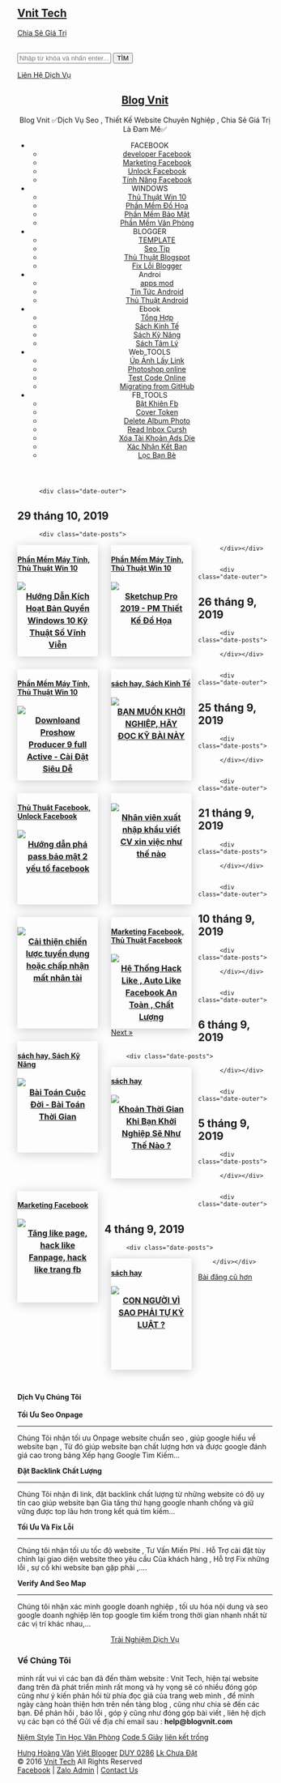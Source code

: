 
<!DOCTYPE html>
<html dir='ltr' lang='vi' xmlns='http://www.w3.org/1999/xhtml' xmlns:b='http://www.google.com/2005/gml/b' xmlns:data='http://www.google.com/2005/gml/data' xmlns:expr='http://www.google.com/2005/gml/expr'>
<head>
<link href='https://cdn.jsdelivr.net/gh/leminhut/blogvnit.com/template.css' rel='stylesheet' type='text/css'/>
<link href='https://i.imgur.com/t0KdDaK.png' rel='apple-touch-icon'/>
<link href='https://i.imgur.com/3NsOezN.png' rel='icon' sizes='32x32' type='image/png'/>
<link href='https://i.imgur.com/PiI2ZU5.png' rel='icon' sizes='16x16' type='image/png'/>
<meta content='width=device-width, initial-scale=1.0' name='viewport'/>
<link href='//cdnjs.cloudflare.com/ajax/libs/font-awesome/4.7.0/css/font-awesome.min.css' rel='stylesheet' type='text/css'/>
<title>
Blog Vnit - Dịch Vụ Seo , Thiết Kế Website Chuyên Nghiệp
</title>
<meta content='Vnit Tech ✅Dịch Vụ Seo , Thiết Kế Website Chuyên Nghiệp , Chia Sẻ Giá Trị Là Đam Mê✅' name='description'/><meta content='Vnit Tech ✅Dịch Vụ Seo , Thiết Kế Website Chuyên Nghiệp , Chia Sẻ Giá Trị Là Đam Mê✅' name='og:description'/>
<meta content='website' property='og:type'/><meta content='vi_VN' property='og:locale'/>
<script type='application/ld+json'>{"@context" : "http://schema.org","@type" : "WebSite","name" : "Vnit Tech","url" : "https://www.blogvnit.com/"}</script><link href='https://www.blogvnit.com/' hreflang='vi-vn' rel='alternate'/><meta content='381153792619656' property='fb:app_id'/><meta content='blogvnit' property='fb:admins'/>
<meta content='data:blog.canonicalHomepageUrl' property='og:url'/>
<meta content='https://1.bp.blogspot.com/-YawVVAoidtY/XXOn_d4-2VI/AAAAAAAAQAs/uawfAjea0eos72aSbjJjaSQSOE14l6FggCLcBGAs/s1600/69910469_745868615842433_4204478914963177472_n.png' property='og:image'/>
<meta content='Vnit Tech' property='og:image:alt'/>
<meta content='dUiTMPM8Sbopb4dl-3MZ-pCX7NTvebNdZnfUaMjNfYA' name='google-site-verification'/>
<title>Blog Vnit - Dịch Vụ Seo , Thiết Kế Website Chuyên Nghiệp
</title>
<meta content='text/html; charset=UTF-8' http-equiv='Content-Type'/><meta content='blogger' name='generator'/>
<meta content='#fac50b' name='theme-color'/><meta content='#fac50b' name='msapplication-navbutton-color'/><!--Can't find substitution for tag [blog.openIdOpTag]-->
<link href='https://www.blogvnit.com/favicon.ico' rel='icon' type='image/x-icon'/><link href='https://www.blogvnit.com/' rel='canonical'/>
<link rel="alternate" type="application/atom+xml" title="Blog Vnit - Dịch Vụ Seo , Thiết Kế Website Chuyên Nghiệp - Atom" href="https://www.blogvnit.com/feeds/posts/default" />
<link rel="alternate" type="application/rss+xml" title="Blog Vnit - Dịch Vụ Seo , Thiết Kế Website Chuyên Nghiệp - RSS" href="https://www.blogvnit.com/feeds/posts/default?alt=rss" />
<link rel="service.post" type="application/atom+xml" title="Blog Vnit - Dịch Vụ Seo , Thiết Kế Website Chuyên Nghiệp - Atom" href="https://draft.blogger.com/feeds/4204156137751445880/posts/default" />
<meta content='width=device-width,initial-scale=1,maximum-scale=1,user-scalable=no' name='viewport'/>
<link href='//www.blogger.com/openid-server.g' rel='openid.server'/>
<link href='https://www.blogvnit.com/' rel='openid.delegate'/>
<link href='https://www.blogvnit.com/' rel='canonical'/>
<link href='https://www.blogvnit.com/feeds/posts/default' rel='alternate' title='Blog Vnit - Dịch Vụ Seo , Thiết Kế Website Chuyên Nghiệp - Atom' type='application/atom+xml'/>
<link href='https://www.blogvnit.com/feeds/posts/default?alt=rss' rel='alternate' title='Blog Vnit - Dịch Vụ Seo , Thiết Kế Website Chuyên Nghiệp - RSS' type='application/rss+xml'/>
<link href='https://www.blogvnit.com/feeds/4204156137751445880/posts/default' rel='alternate' title='Blog Vnit - Dịch Vụ Seo , Thiết Kế Website Chuyên Nghiệp - Atom' type='application/atom+xml'/>
<meta content='https://1.bp.blogspot.com/-YawVVAoidtY/XXOn_d4-2VI/AAAAAAAAQAs/uawfAjea0eos72aSbjJjaSQSOE14l6FggCLcBGAs/s1600/69910469_745868615842433_4204478914963177472_n.png' property='og:image:secure_url'/>
<meta content='1280' property='og:image:width'/>
<meta content='720' property='og:image:height'/>
<meta content='summary_large_image' name='twitter:card'/>
<meta content='Vnit Tech ✅Dịch Vụ Seo , Thiết Kế Website Chuyên Nghiệp , Chia Sẻ Giá Trị Là Đam Mê✅' name='twitter:description'/>
<meta content='Vnit Tech' name='twitter:title'/>
<meta content='https://1.bp.blogspot.com/-YawVVAoidtY/XXOn_d4-2VI/AAAAAAAAQAs/uawfAjea0eos72aSbjJjaSQSOE14l6FggCLcBGAs/s1600/69910469_745868615842433_4204478914963177472_n.png' name='twitter:image'/>
<!-- End Meta seo-->
<!--Đêm không tăng đêm dài vô tận , ... ngày ngày ngồi code trăng dài hơn đêm -->
<script type='application/ld+json'>
{
  "@context": "https://schema.org/",
  "@type": "Book",
  "name": "Vnit Tech",
  "description": "Vnit Tech &#9989;Dịch Vụ Seo , Thiết Kế Website Chuyên Nghiệp , Chia Sẻ Giá Trị Là Đam Mê&#9989;",
  "aggregateRating": {
    "@type": "AggregateRating",
    "ratingValue": "63",
    "bestRating": "100",
    "ratingCount": "20"
  }
}
</script>
<script type='application/ld+json'> { "@context": "http://schema.org", "@type": "WebSite", "url": "https://www.blogvnit.com", "potentialAction": { "@type": "SearchAction", "target": "https://www.blogvnit.com/search?q={search_term_string}", "query-input": "required name=search_term_string" } } </script>
<script type='application/ld+json'>
{
"@context": "http://schema.org",
"@type": "Course",
"name": "Vnit Tech",
"description": "Blogvnit.com thủ thuật facebook &#9989;Blogger, Thủ Thuật seo&#9989; win 10&#9989; Template blogger, thủ thuật Internet tổng hợp. Xem thêm.",
"provider": {
"@type": "Organization",
"name": "Vnit Tech",
"sameAs": "https://www.blogvnit.com"
}
}
</script>
<!-- Kết Thúc Dữ Liệu Cấu Trúc blogvnit.com -->
<style id='page-skin-1' type='text/css'><!--

--></style>
<link href='https://cdn.jsdelivr.net/gh/leminhut/blogvnit.com/cloud-label-widget.css' rel='stylesheet' type='text/css'/>
<style>
  a:hover {cursor : url("https://lh4.googleusercontent.com/-OzoqkxhEd2c/WrRwBntnciI/AAAAAAAABOA/2VSpdmfP22E5PzAssjYRGtjyHjDQqDr0ACLcBGAs/s1600/khoirom4.png"), progress;} HTML,BODY{cursor: url("https://lh4.googleusercontent.com/-KbJ7U5FZ4aI/WrRwAwjMyDI/AAAAAAAABN4/OVT0WhVJwhEw839PLeQ01qbN_Jmo4dxKgCLcBGAs/s1600/khoirom3.png"), progress;}
.post{overflow:visible;position:relative;width:22.8%;float:left;margin:0 13px 25px;height:220px;border-bottom:0px solid #e9e9e9;box-shadow:0 3px 20px 0 rgba(0,0,0,.2)}
.post-outer{margin:0 -13px}
.title-secondary{display:none}
.post-title{font-size:16px;margin:0 0 10px;border-bottom:0 solid #e9e9e9;padding:0 10px;line-height:24px;text-align:center}

@media (max-width:1180px){.post{width:22.6%}}@media (max-width:1100px){.post{width:22.4%}}@media (max-width:1040px){.post{width:22.3%}}
@media (max-width:1000px){.post{width:30%}}@media (max-width:840px){.post{width:30%}}@media (max-width:800px){.post{width:29.5%}}
@media (max-width:700px){.post{width:45.5%}}@media (max-width:600px){.post{width:44.6%}}@media (max-width:500px){.post{width:94%}}
@media (max-width:450px){.post{width:93%}}@media (max-width:350px){.post{width:91.6%}}
  </style>
<script src='https://ajax.googleapis.com/ajax/libs/jquery/2.1.3/jquery.min.js' type='text/javascript'></script>
<script src='https://cdn.jsdelivr.net/gh/leminhut/blogvnit.com/jQuery_lazy-load.js' type='text/javascript'></script>
<script type='text/javascript'>
$(function() { $("img") .lazyload({ placeholder : "//img1.blogblog.com/img/blank.gif", effect: "fadeIn" }); });</script>
</head><!--<head>
<link href='https://draft.blogger.com/dyn-css/authorization.css?targetBlogID=4204156137751445880&amp;zx=37362240-6bea-4b37-b949-4a8da77de56f' media='none' onload='if(media!=&#39;all&#39;)media=&#39;all&#39;' rel='stylesheet'/><noscript><link href='https://draft.blogger.com/dyn-css/authorization.css?targetBlogID=4204156137751445880&amp;zx=37362240-6bea-4b37-b949-4a8da77de56f' rel='stylesheet'/></noscript>

</head>-->
<body class='loading'>
<div id='top_blogger_EN'>
<div class='cont_blogger_VN'>
<a href='/'>
<div class='content_blogger_ENV'>
<div class='centre_blogger-text_vne'>
<h2 class='_title'>Vnit Tech</h2>
<p>Chia Sẻ Giá Trị</p>
</div>
</div>
</a>
<br/>
<div class='tim-kiem-blogger'>
<form action='/search/' id='searchform' method='get'>
<input id='s' name='q' placeholder='Nhập từ khóa và nhấn enter...' type='text'/>
<input id='searchsubmit' type='submit' value='TÌM'/>
</form>
</div>
<div id='post-title-style2'>
<div class='post-title-style2'>
<p>
<a href='/p/thong-tin-lien-he.html' title='Liên Hệ Dịch Vụ'>Liên Hệ Dịch Vụ</a>
</p>
</div>
</div>
</div>
<section class='button-down' id='button-down'>
<a href='#continue'><span></span><span style='margin-top: 15px'></span><span style='margin-top: 30px'></span></a>
</section>
<div class='cont_blogger_VN'>
</div>
</div>
<div id='continue'></div>
<h1 style='display:none'>Vnit Tech - Dịch Vụ Seo , Thiết Kế Website Chuyên Nghiệp</h1>
<section id='top'></section>
<div itemscope='itemscope' itemtype='http://schema.org/Blog'>
<meta content='Blog Vnit - Dịch Vụ Seo , Thiết Kế Website Chuyên Nghiệp' itemprop='name'/>
</div>
<div class='ct-wrapper'>
<header itemscope='itemscope' itemtype='http://schema.org/WPHeader'>
<div class='container'>
<div class='header-inner-wrap'>
<div class='header section' id='header'><div class='widget Header' data-version='1' id='Header1'>
<div id='header-inner'>
<div class='titlewrapper'>
<h2 class='title'><a href='https://www.blogvnit.com/' itemprop='url' title='Blog Vnit - Dịch Vụ Seo , Thiết Kế Website Chuyên Nghiệp'>
<span itemprop='name'><div class='fontpro'>Blog Vnit</div></span>
</a></h2>
</div>
<div class='descriptionwrapper'>
<p class='description'><span>Blog Vnit &#9989;Dịch Vụ Seo , Thiết Kế Website Chuyên Nghiệp , Chia Sẻ Giá Trị Là Đam Mê&#9989;</span></p>
</div>
</div>
</div></div>
</div>
<nav id='navigation' itemscope='itemscope' itemtype='http://schema.org/SiteNavigationElement'>
<!--<a aria-label='mobile menu' class='nav-toggle'> <span/> <span/> <span/> </a>-->
<a class='toggle-nav toggleMenu' href='javascript:;'><i class='fa fa-bars'></i></a>
<ul class='menu-left'>
<!--<li itemprop='name'><a class='logo' href='/'>Trang Chủ</a></li>-->
<li itemprop='name'><a>FACEBOOK<i class='fa fa-angle-down nav-none' style='margin:0 0 0 5px'></i></a>
<ul class='submenu nav-none'>
<li><a href='/search/label/developer Facebook'>developer Facebook</a></li>
<li><a href='/search/label/Marketing Facebook'>Marketing Facebook</a></li>
<li><a href='/search/label/Unlock Facebook'>Unlock Facebook</a></li>
<li><a href='/search/label/Tính Năng Facebook'>Tính Năng Facebook</a></li>
</ul></li>
<li itemprop='name'><a>WINDOWS<i class='fa fa-angle-down nav-none' style='margin:0 0 0 5px'></i></a>
<ul class='submenu nav-none'>
<li><a href='/search/label/Thủ Thuật Win 10'>Thủ Thuật Win 10</a></li>
<li><a href='/search/label/Phần Mềm Đồ Họa'>Phần Mềm Đồ Họa</a></li>
<li><a href='/search/label/Phần Mềm Bảo Mật'>Phần Mềm Bảo Mật</a></li>
<li><a href='/search/label/Phần Mềm Văn Phòng'>Phần Mềm Văn Phòng</a></li>
</ul></li>
<li itemprop='name'><a>BLOGGER<i class='fa fa-angle-down nav-none' style='margin:0 0 0 5px'></i></a>
<ul class='submenu nav-none'>
<li><a href='/search/label/TEMPLATE'>TEMPLATE</a></li>
<li><a href='/search/label/Seo Tip'>Seo Tip</a></li>
<li><a href='/search/label/Thủ Thuật Blogspot'>Thủ Thuật Blogspot</a></li>
<li><a href='/search/label/Fix Lỗi Blogger'>Fix Lỗi Blogger</a></li>
</ul></li>
<li itemprop='name'><a>Androi<i class='fa fa-angle-down nav-none' style='margin:0 0 0 5px'></i></a>
<ul class='submenu nav-none'>
<li><a href='/search/label/apps mod'>apps mod</a></li>
<li><a href='/search/label/Tin Tức Android'>Tin Tức Android</a></li>
<li><a href='/search/label/Thủ Thuật Android'>Thủ Thuật Android</a></li>
</ul></li>
<li itemprop='name'><a>Ebook<i class='fa fa-angle-down nav-none' style='margin:0 0 0 5px'></i></a>
<ul class='submenu nav-none'>
<li><a href='/search/label/sách hay'>Tổng Hợp</a></li>
<li><a href='/search/label/Sách Kinh Tế'>Sách Kinh Tế</a></li>
<li><a href='/search/label/Sách Kỹ Năng'>Sách Kỹ Năng</a></li>
<li><a href='/search/label/Sách Tâm Lý'>Sách Tâm Lý</a></li>
</ul></li>
<li itemprop='name'><a>Web_TOOLS<i class='fa fa-angle-down nav-none' style='margin:0 0 0 5px'></i></a>
<ul class='submenu nav-none'>
<li><a href='/p/up-anh-lay-lick.html'> Úp Ảnh Lấy Link</a></li>
<li><a href='/2019/06/photopea-online-thiet-ke-anh-dep.html'> Photoshop online</a></li>
<li><a href='/p/blog-page_84.html'> Test Code Online</a></li>
<li><a href='/p/img-margin-0-0-10px.html'> Migrating from GitHub </a></li>
</ul></li>
<li itemprop='name'><a>FB_TOOLS<i class='fa fa-angle-down nav-none' style='margin:0 0 0 5px'></i></a>
<ul class='submenu nav-none'>
<li><a href='https://leminhut.github.io/facebook-tools.github.io/batkhien'> Bật Khiên Fb </a></li>
<li><a href='https://leminhut.github.io/facebook-tools.github.io/cover-token-sang-cookie'> Cover Token </a></li>
<li><a href='https://leminhut.github.io/facebook-tools.github.io/delete-albums'> Delete Album Photo </a></li>
<li><a href='https://leminhut.github.io/facebook-tools.github.io/doc-tin-nhan-bang-token'> Read Inbox Cursh </a></li>
<li><a href='https://leminhut.github.io/facebook-tools.github.io/remove-adaccounts-no-payment'> Xóa Tài Khoản Ads Die </a></li>
<li><a href='https://leminhut.github.io/facebook-tools.github.io/xac-nhan-ban-be'> Xác Nhận Kết Bạn </a></li>
<li><a href='https://leminhut.github.io/facebook-tools.github.io/loc-ban-be-khong-tuong-tac'> Lọc Bạn Bè </a></li>
</ul></li>
</ul>
</nav>
</div>
</header>
<div class='clear'></div>
<div class='outer-wrapper'>
<div class='container'>
<div class='crosscol no-items section' id='crosscol'></div><div class='clear'></div>
</div><!--Div Container-->
<div class='container'>
<div class='main-wrapper'>
<div class='main-inner-wrap'>
<div class='main section' id='main' name='Blog Main'><div class='widget Blog' data-version='1' id='Blog1'>
<div class='blog-posts hfeed'>

          <div class="date-outer">
        
<h2 class='date-header'><span>29 tháng 10, 2019</span></h2>

          <div class="date-posts">
        
<div class='post-outer'>
<div class='post hentry uncustomized-post-template' itemprop='blogPost' itemtype='http://schema.org/BlogPosting'>
<meta content='https://1.bp.blogspot.com/-CHBBFKNd3fQ/XWt_7wBPmHI/AAAAAAAAP-s/dAzNC7eXHog0WDXf531RIhfwvBXDGS1XgCLcBGAs/s640/20190901_145636_0000.png' itemprop='image_url'/>
<meta content='4204156137751445880' itemprop='blogId'/>
<meta content='3551089148913689229' itemprop='postId'/>
<a name='3551089148913689229'></a>
<div class='post-header'>
<div class='post-header-line-1'></div>
</div>
<div class='post-body entry-content' id='post-body-3551089148913689229' itemprop='articleBody'>
<a href='https://www.blogvnit.com/2019/07/huong-dan-kich-hoat-win-10-ky-thuat-so.html' title='Hướng Dẫn Kích Hoạt Bản Quyền Windows 10 Kỹ Thuật Số Vĩnh Viễn'><div class='bukshan'><div class='invert-shade ico-shade'><h4>
Phần Mềm Máy Tính, Thủ Thuật Win 10
</h4>
</div><img src='https://1.bp.blogspot.com/-CHBBFKNd3fQ/XWt_7wBPmHI/AAAAAAAAP-s/dAzNC7eXHog0WDXf531RIhfwvBXDGS1XgCLcBGAs/s640/20190901_145636_0000.png'/>
</div>
</a>
<h2 class='post-title entry-title' itemprop='name headline'>
<a href='https://www.blogvnit.com/2019/07/huong-dan-kich-hoat-win-10-ky-thuat-so.html'>Hướng Dẫn Kích Hoạt Bản Quyền Windows 10 Kỹ Thuật Số Vĩnh Viễn</a>
</h2>
<div style='clear: both;'></div>
</div>
</div>
</div>
<div class='post-outer'>
<div class='post hentry uncustomized-post-template' itemprop='blogPost' itemtype='http://schema.org/BlogPosting'>
<meta content='https://1.bp.blogspot.com/-WzKwO98l2YQ/XWt_bb0V_KI/AAAAAAAAP-g/ptSrfpmnO7gHVTnJBZ0h-pjBa796EukbACLcBGAs/s400/20190901_144552_0000.png' itemprop='image_url'/>
<meta content='4204156137751445880' itemprop='blogId'/>
<meta content='5838493230804588596' itemprop='postId'/>
<a name='5838493230804588596'></a>
<div class='post-header'>
<div class='post-header-line-1'></div>
</div>
<div class='post-body entry-content' id='post-body-5838493230804588596' itemprop='articleBody'>
<a href='https://www.blogvnit.com/2019/06/ketchup-pro-2019-full-crack.html' title='Sketchup Pro 2019 - PM Thiết Kế Đồ Họa'><div class='bukshan'><div class='invert-shade ico-shade'><h4>
Phần Mềm Máy Tính, Thủ Thuật Win 10
</h4>
</div><img src='https://1.bp.blogspot.com/-WzKwO98l2YQ/XWt_bb0V_KI/AAAAAAAAP-g/ptSrfpmnO7gHVTnJBZ0h-pjBa796EukbACLcBGAs/s400/20190901_144552_0000.png'/>
</div>
</a>
<h2 class='post-title entry-title' itemprop='name headline'>
<a href='https://www.blogvnit.com/2019/06/ketchup-pro-2019-full-crack.html'>Sketchup Pro 2019 - PM Thiết Kế Đồ Họa</a>
</h2>
<div style='clear: both;'></div>
</div>
</div>
</div>
<div class='post-outer'>
<div class='post hentry uncustomized-post-template' itemprop='blogPost' itemtype='http://schema.org/BlogPosting'>
<meta content='https://1.bp.blogspot.com/-1K3Yy6lG5hA/XWt_vVuZG1I/AAAAAAAAP-o/R-fXHTkgEBkdXxICaQF7Zxgu-AyxJg17gCLcBGAs/s640/20190901_145158_0000.png' itemprop='image_url'/>
<meta content='4204156137751445880' itemprop='blogId'/>
<meta content='6631751158486038596' itemprop='postId'/>
<a name='6631751158486038596'></a>
<div class='post-header'>
<div class='post-header-line-1'></div>
</div>
<div class='post-body entry-content' id='post-body-6631751158486038596' itemprop='articleBody'>
<a href='https://www.blogvnit.com/2019/06/downloand-proshow-producer-9-full-active.html' title='Downloand Proshow Producer 9 full Active - Cài Đặt Siêu Dễ'><div class='bukshan'><div class='invert-shade ico-shade'><h4>
Phần Mềm Máy Tính, Thủ Thuật Win 10
</h4>
</div><img src='https://1.bp.blogspot.com/-1K3Yy6lG5hA/XWt_vVuZG1I/AAAAAAAAP-o/R-fXHTkgEBkdXxICaQF7Zxgu-AyxJg17gCLcBGAs/s640/20190901_145158_0000.png'/>
</div>
</a>
<h2 class='post-title entry-title' itemprop='name headline'>
<a href='https://www.blogvnit.com/2019/06/downloand-proshow-producer-9-full-active.html'>Downloand Proshow Producer 9 full Active - Cài Đặt Siêu Dễ</a>
</h2>
<div style='clear: both;'></div>
</div>
</div>
</div>

          </div></div>
        

          <div class="date-outer">
        
<h2 class='date-header'><span>26 tháng 9, 2019</span></h2>

          <div class="date-posts">
        
<div class='post-outer'>
<div class='post hentry uncustomized-post-template' itemprop='blogPost' itemtype='http://schema.org/BlogPosting'>
<meta content='https://1.bp.blogspot.com/-QQOdEPEqVqI/XYyroSYxpWI/AAAAAAAAQFw/gf6J7gVNlRAKjnVveFgLVvp8C7yNIaJpwCLcBGAsYHQ/s400/71333905_886026095105905_6014363328745308160_n.png' itemprop='image_url'/>
<meta content='4204156137751445880' itemprop='blogId'/>
<meta content='640104554049177577' itemprop='postId'/>
<a name='640104554049177577'></a>
<div class='post-header'>
<div class='post-header-line-1'></div>
</div>
<div class='post-body entry-content' id='post-body-640104554049177577' itemprop='articleBody'>
<a href='https://www.blogvnit.com/2019/09/ban-muon-khoi-nghiep-hay-doc-ky-bai-nay.html' title='BẠN MUỐN KHỞI NGHIỆP, HÃY ĐỌC KỸ BÀI NÀY '><div class='bukshan'><div class='invert-shade ico-shade'><h4>
sách hay, Sách Kinh Tế
</h4>
</div><img src='https://1.bp.blogspot.com/-QQOdEPEqVqI/XYyroSYxpWI/AAAAAAAAQFw/gf6J7gVNlRAKjnVveFgLVvp8C7yNIaJpwCLcBGAsYHQ/s400/71333905_886026095105905_6014363328745308160_n.png'/>
</div>
</a>
<h2 class='post-title entry-title' itemprop='name headline'>
<a href='https://www.blogvnit.com/2019/09/ban-muon-khoi-nghiep-hay-doc-ky-bai-nay.html'>BẠN MUỐN KHỞI NGHIỆP, HÃY ĐỌC KỸ BÀI NÀY </a>
</h2>
<div style='clear: both;'></div>
</div>
</div>
</div>

          </div></div>
        

          <div class="date-outer">
        
<h2 class='date-header'><span>25 tháng 9, 2019</span></h2>

          <div class="date-posts">
        
<div class='post-outer'>
<div class='post hentry uncustomized-post-template' itemprop='blogPost' itemtype='http://schema.org/BlogPosting'>
<meta content='https://1.bp.blogspot.com/-iC7iaoOTOY0/XWrZ-ksuzAI/AAAAAAAAP9U/3uakbp11rTMljaqNq58L6UoK9ZE57uZOwCLcBGAs/s400/20190901_033438_0000.png' itemprop='image_url'/>
<meta content='4204156137751445880' itemprop='blogId'/>
<meta content='9004703993979859161' itemprop='postId'/>
<a name='9004703993979859161'></a>
<div class='post-header'>
<div class='post-header-line-1'></div>
</div>
<div class='post-body entry-content' id='post-body-9004703993979859161' itemprop='articleBody'>
<a href='https://www.blogvnit.com/2018/02/Pha-trinh-tap-ma-facebook.html' title='Hướng dẫn phá pass bảo mật 2 yếu tố facebook'><div class='bukshan'><div class='invert-shade ico-shade'><h4>
Thủ Thuật Facebook, Unlock Facebook
</h4>
</div><img src='https://1.bp.blogspot.com/-iC7iaoOTOY0/XWrZ-ksuzAI/AAAAAAAAP9U/3uakbp11rTMljaqNq58L6UoK9ZE57uZOwCLcBGAs/s400/20190901_033438_0000.png'/>
</div>
</a>
<h2 class='post-title entry-title' itemprop='name headline'>
<a href='https://www.blogvnit.com/2018/02/Pha-trinh-tap-ma-facebook.html'>Hướng dẫn phá pass bảo mật 2 yếu tố facebook</a>
</h2>
<div style='clear: both;'></div>
</div>
</div>
</div>
<div class='post-outer'>
<div class='post hentry uncustomized-post-template' itemprop='blogPost' itemtype='http://schema.org/BlogPosting'>
<meta content='https://1.bp.blogspot.com/-XUuSomYQrco/XYuCXaSUyRI/AAAAAAAAQFA/VKCZjKIzehwMveBIvJHozH3hk3f_EiV7gCLcBGAsYHQ/s320/20190925_220303_0000.png' itemprop='image_url'/>
<meta content='4204156137751445880' itemprop='blogId'/>
<meta content='5328851399696202628' itemprop='postId'/>
<a name='5328851399696202628'></a>
<div class='post-header'>
<div class='post-header-line-1'></div>
</div>
<div class='post-body entry-content' id='post-body-5328851399696202628' itemprop='articleBody'>
<a href='https://www.blogvnit.com/2019/05/nhan-vien-xuat-nhap-khau-viet-cv-nhu-the-nao.html' title='Nhân viên xuất nhập khẩu viết CV xin việc như thế nào '><div class='bukshan'><div class='invert-shade ico-shade'><h4></h4>
</div><img src='https://1.bp.blogspot.com/-XUuSomYQrco/XYuCXaSUyRI/AAAAAAAAQFA/VKCZjKIzehwMveBIvJHozH3hk3f_EiV7gCLcBGAsYHQ/s320/20190925_220303_0000.png'/>
</div>
</a>
<h2 class='post-title entry-title' itemprop='name headline'>
<a href='https://www.blogvnit.com/2019/05/nhan-vien-xuat-nhap-khau-viet-cv-nhu-the-nao.html'>Nhân viên xuất nhập khẩu viết CV xin việc như thế nào </a>
</h2>
<div style='clear: both;'></div>
</div>
</div>
</div>
<div class='post-outer'>
<div class='post hentry uncustomized-post-template' itemprop='blogPost' itemtype='http://schema.org/BlogPosting'>
<meta content='https://1.bp.blogspot.com/-rCcDuUAYZOI/XYuC3J2vutI/AAAAAAAAQFM/AtTkS1vHGMsRhWzEIXvqwAK_Pti-XgVEwCLcBGAsYHQ/s320/20190925_220444_0000.png' itemprop='image_url'/>
<meta content='4204156137751445880' itemprop='blogId'/>
<meta content='8260577852049213900' itemprop='postId'/>
<a name='8260577852049213900'></a>
<div class='post-header'>
<div class='post-header-line-1'></div>
</div>
<div class='post-body entry-content' id='post-body-8260577852049213900' itemprop='articleBody'>
<a href='https://www.blogvnit.com/2019/05/dang-tuyen-dung-cai-thien-chien-luoc-tuyen-dung.html' title='Cải thiện chiến lược tuyển dụng hoặc chấp nhận mất nhân tài'><div class='bukshan'><div class='invert-shade ico-shade'><h4></h4>
</div><img src='https://1.bp.blogspot.com/-rCcDuUAYZOI/XYuC3J2vutI/AAAAAAAAQFM/AtTkS1vHGMsRhWzEIXvqwAK_Pti-XgVEwCLcBGAsYHQ/s320/20190925_220444_0000.png'/>
</div>
</a>
<h2 class='post-title entry-title' itemprop='name headline'>
<a href='https://www.blogvnit.com/2019/05/dang-tuyen-dung-cai-thien-chien-luoc-tuyen-dung.html'>Cải thiện chiến lược tuyển dụng hoặc chấp nhận mất nhân tài</a>
</h2>
<div style='clear: both;'></div>
</div>
</div>
</div>

          </div></div>
        

          <div class="date-outer">
        
<h2 class='date-header'><span>21 tháng 9, 2019</span></h2>

          <div class="date-posts">
        
<div class='post-outer'>
<div class='post hentry uncustomized-post-template' itemprop='blogPost' itemtype='http://schema.org/BlogPosting'>
<meta content='https://1.bp.blogspot.com/-FbWdZXwTBGw/XYYpmFrGP0I/AAAAAAAAQEI/-2AicICQldME18fVRGCwFa5DLHkDtv3vQCLcBGAsYHQ/s320/70658437_436014087007613_8877094224214884352_n.png' itemprop='image_url'/>
<meta content='4204156137751445880' itemprop='blogId'/>
<meta content='927086734099130419' itemprop='postId'/>
<a name='927086734099130419'></a>
<div class='post-header'>
<div class='post-header-line-1'></div>
</div>
<div class='post-body entry-content' id='post-body-927086734099130419' itemprop='articleBody'>
<a href='https://www.blogvnit.com/2019/09/he-thong-hack-like-auto-like-facebook.html' title='Hệ Thống Hack Like , Auto Like Facebook An Toàn , Chất Lượng'><div class='bukshan'><div class='invert-shade ico-shade'><h4>
Marketing Facebook, Thủ Thuật Facebook
</h4>
</div><img src='https://1.bp.blogspot.com/-FbWdZXwTBGw/XYYpmFrGP0I/AAAAAAAAQEI/-2AicICQldME18fVRGCwFa5DLHkDtv3vQCLcBGAsYHQ/s320/70658437_436014087007613_8877094224214884352_n.png'/>
</div>
</a>
<h2 class='post-title entry-title' itemprop='name headline'>
<a href='https://www.blogvnit.com/2019/09/he-thong-hack-like-auto-like-facebook.html'>Hệ Thống Hack Like , Auto Like Facebook An Toàn , Chất Lượng</a>
</h2>
<div style='clear: both;'></div>
</div>
<div class='jump-link'>
<a href='https://www.blogvnit.com/2019/09/he-thong-hack-like-auto-like-facebook.html#more' title='Hệ Thống Hack Like , Auto Like Facebook An Toàn , Chất Lượng'>Next  &#187;</a>
</div>
</div>
</div>

          </div></div>
        

          <div class="date-outer">
        
<h2 class='date-header'><span>10 tháng 9, 2019</span></h2>

          <div class="date-posts">
        
<div class='post-outer'>
<div class='post hentry uncustomized-post-template' itemprop='blogPost' itemtype='http://schema.org/BlogPosting'>
<meta content='https://1.bp.blogspot.com/-hD_e5Pchp9s/XXeeOII_hoI/AAAAAAAAQB4/DsoM8BSMiZ4Z3BkibSXEosEBtHZO5n9VACLcBGAs/s400/69997150_696467140821210_2231471020508708864_n.png' itemprop='image_url'/>
<meta content='4204156137751445880' itemprop='blogId'/>
<meta content='2043112966750449457' itemprop='postId'/>
<a name='2043112966750449457'></a>
<div class='post-header'>
<div class='post-header-line-1'></div>
</div>
<div class='post-body entry-content' id='post-body-2043112966750449457' itemprop='articleBody'>
<a href='https://www.blogvnit.com/2019/09/bai-toan-cuoc-doi-ve-thoi-gian.html' title='Bài Toán Cuộc Đời - Bài Toán Thời Gian '><div class='bukshan'><div class='invert-shade ico-shade'><h4>
sách hay, Sách Kỹ Năng
</h4>
</div><img src='https://1.bp.blogspot.com/-hD_e5Pchp9s/XXeeOII_hoI/AAAAAAAAQB4/DsoM8BSMiZ4Z3BkibSXEosEBtHZO5n9VACLcBGAs/s400/69997150_696467140821210_2231471020508708864_n.png'/>
</div>
</a>
<h2 class='post-title entry-title' itemprop='name headline'>
<a href='https://www.blogvnit.com/2019/09/bai-toan-cuoc-doi-ve-thoi-gian.html'>Bài Toán Cuộc Đời - Bài Toán Thời Gian </a>
</h2>
<div style='clear: both;'></div>
</div>
</div>
</div>

          </div></div>
        

          <div class="date-outer">
        
<h2 class='date-header'><span>6 tháng 9, 2019</span></h2>

          <div class="date-posts">
        
<div class='post-outer'>
<div class='post hentry uncustomized-post-template' itemprop='blogPost' itemtype='http://schema.org/BlogPosting'>
<meta content='https://1.bp.blogspot.com/-LXWuHGEZV1U/XXJQgDKhaXI/AAAAAAAAQAM/7P_W-2Uc8xgS8c-V3PJUyTZm4jfa7UTmACLcBGAs/s400/69823596_352477115655429_7183529898609213440_n.png' itemprop='image_url'/>
<meta content='4204156137751445880' itemprop='blogId'/>
<meta content='9147216658849432892' itemprop='postId'/>
<a name='9147216658849432892'></a>
<div class='post-header'>
<div class='post-header-line-1'></div>
</div>
<div class='post-body entry-content' id='post-body-9147216658849432892' itemprop='articleBody'>
<a href='https://www.blogvnit.com/2019/05/khi-ban-khoi-nghiep.html' title='Khoản Thời Gian Khi Bạn Khởi Nghiệp Sẽ Như Thế Nào ?'><div class='bukshan'><div class='invert-shade ico-shade'><h4>
sách hay
</h4>
</div><img src='https://1.bp.blogspot.com/-LXWuHGEZV1U/XXJQgDKhaXI/AAAAAAAAQAM/7P_W-2Uc8xgS8c-V3PJUyTZm4jfa7UTmACLcBGAs/s400/69823596_352477115655429_7183529898609213440_n.png'/>
</div>
</a>
<h2 class='post-title entry-title' itemprop='name headline'>
<a href='https://www.blogvnit.com/2019/05/khi-ban-khoi-nghiep.html'>Khoản Thời Gian Khi Bạn Khởi Nghiệp Sẽ Như Thế Nào ?</a>
</h2>
<div style='clear: both;'></div>
</div>
</div>
</div>

          </div></div>
        

          <div class="date-outer">
        
<h2 class='date-header'><span>5 tháng 9, 2019</span></h2>

          <div class="date-posts">
        
<div class='post-outer'>
<div class='post hentry uncustomized-post-template' itemprop='blogPost' itemtype='http://schema.org/BlogPosting'>
<meta content='https://1.bp.blogspot.com/-8itIQZwnw-g/XYt92ns4OnI/AAAAAAAAQEg/6yXKuOL4prQLskhVLRPLzmkG97IvQlNlQCLcBGAsYHQ/s320/70658437_436014087007613_8877094224214884352_n.png' itemprop='image_url'/>
<meta content='4204156137751445880' itemprop='blogId'/>
<meta content='8005349913619348980' itemprop='postId'/>
<a name='8005349913619348980'></a>
<div class='post-header'>
<div class='post-header-line-1'></div>
</div>
<div class='post-body entry-content' id='post-body-8005349913619348980' itemprop='articleBody'>
<a href='https://www.blogvnit.com/2018/12/tut-buff-like-cho-page-facebook.html' title='Tăng like page, hack like Fanpage, hack like trang fb'><div class='bukshan'><div class='invert-shade ico-shade'><h4>
Marketing Facebook
</h4>
</div><img src='https://1.bp.blogspot.com/-8itIQZwnw-g/XYt92ns4OnI/AAAAAAAAQEg/6yXKuOL4prQLskhVLRPLzmkG97IvQlNlQCLcBGAsYHQ/s320/70658437_436014087007613_8877094224214884352_n.png'/>
</div>
</a>
<h2 class='post-title entry-title' itemprop='name headline'>
<a href='https://www.blogvnit.com/2018/12/tut-buff-like-cho-page-facebook.html'>Tăng like page, hack like Fanpage, hack like trang fb</a>
</h2>
<div style='clear: both;'></div>
</div>
</div>
</div>

          </div></div>
        

          <div class="date-outer">
        
<h2 class='date-header'><span>4 tháng 9, 2019</span></h2>

          <div class="date-posts">
        
<div class='post-outer'>
<div class='post hentry uncustomized-post-template' itemprop='blogPost' itemtype='http://schema.org/BlogPosting'>
<meta content='https://1.bp.blogspot.com/-Mh0FrCaTGXQ/XW_eHgJMJlI/AAAAAAAAP_8/1DYMRwaOe1ALAjWrjshCrBKMuIXhPreAwCLcBGAs/s400/20190904_225326_0000.png' itemprop='image_url'/>
<meta content='4204156137751445880' itemprop='blogId'/>
<meta content='3673383053079051795' itemprop='postId'/>
<a name='3673383053079051795'></a>
<div class='post-header'>
<div class='post-header-line-1'></div>
</div>
<div class='post-body entry-content' id='post-body-3673383053079051795' itemprop='articleBody'>
<a href='https://www.blogvnit.com/2019/09/con-nguoi-vi-sao-phai-tu-ky-luat.html' title='CON NGƯỜI VÌ SAO PHẢI TỰ KỶ LUẬT ?'><div class='bukshan'><div class='invert-shade ico-shade'><h4>
sách hay
</h4>
</div><img src='https://1.bp.blogspot.com/-Mh0FrCaTGXQ/XW_eHgJMJlI/AAAAAAAAP_8/1DYMRwaOe1ALAjWrjshCrBKMuIXhPreAwCLcBGAs/s400/20190904_225326_0000.png'/>
</div>
</a>
<h2 class='post-title entry-title' itemprop='name headline'>
<a href='https://www.blogvnit.com/2019/09/con-nguoi-vi-sao-phai-tu-ky-luat.html'>CON NGƯỜI VÌ SAO PHẢI TỰ KỶ LUẬT ?</a>
</h2>
<div style='clear: both;'></div>
</div>
</div>
</div>

        </div></div>
      
</div>
<div class='blog-pager' id='blog-pager'>
<span id='blog-pager-older-link'>
<a class='blog-pager-older-link' href='https://www.blogvnit.com/search?updated-max=2019-09-04T08:58:00-07:00&max-results=12' id='Blog1_blog-pager-older-link' title='Bài đăng cũ hơn'>Bài đăng cũ hơn</a>
</span>
</div>
<div class='clear'></div>
<div class='blog-feeds'>
</div>
</div></div>
<div style='clear: both'></div>
</div>
</div>
<div class='clear'></div>
</div>
<style>#PopularPosts4{display:none}
#PopularPosts4 ul{padding:0}
#PopularPosts4 ul li:first-child{width:100%;max-height:100%}
#PopularPosts4 ul li{position:relative;padding:0;width:100%;margin-bottom:5px;border:none}
#PopularPosts4 .item-thumbnail{margin:0;width:100%;line-height:0}
#PopularPosts4 ul li img{width:100%;height:170px;padding:0;transition:1s ease}
#PopularPosts4 .item-title{color:#fff;background:linear-gradient(180deg,rgba(2,9,23,.25) 0,#1b1b1b 90%);text-decoration:none;position:absolute;text-align:center;left:0;right:0;bottom:0%;line-height:1.3;height:170px;transition:background .4s ease}
#PopularPosts4 .item-title a{color:#fff;font-size:18px;font-weight:300;position:absolute;bottom:0;left:0;padding:10px;text-align:left}
#PopularPosts4 .item-snippet{display:none}
#PopularPosts4 .popular-posts ul li .item-title:before{position:absolute;top:0;left:0;margin:10px;font-size:20px;font-weight:300}
#PopularPosts4 .popular-posts ul li:first-child + li + li .item-title:before{content:"#3"}
#PopularPosts4 .popular-posts ul li:first-child + li .item-title:before{content:"#2"}
#PopularPosts4 .popular-posts ul li:first-child .item-title:before{content:"#1";background:white;padding:5px 10px;color:#666}
</style>
<style>
#trending{background:#f2f2f2;margin-top:10px}@media (max-width:1160px) and (min-width:967px){#PopularPosts2 ul li:nth-of-type(6){display:none}}@media (max-width:385px){#PopularPosts2 ul li{width:150px!important;margin:5px!important}#PopularPosts2 img{width:150px!important;height:90px!important}}#PopularPosts2,#PopularPosts2 h2{text-align:center;padding:5px 0 15px;background:#f2f2f2}#PopularPosts2 h2{text-transform:uppercase;font-size:20px;letter-spacing:.04rem;margin:0 0 10px}#PopularPosts2 h2 span{border-bottom:2px solid #111}#PopularPosts2 ul{list-style-type:none;background:#f2f2f2;margin:0;padding:0}#PopularPosts2 li{padding:5px!important}#PopularPosts2 li a{font-size:13px}#PopularPosts2 li a:hover{color:#07ACEC!important;border:none}#PopularPosts2 ul li:hover .item-title a{color:#07ACEC!important}#PopularPosts2 ul li{margin:5px;box-shadow:0 3px 5px 0 rgba(0,0,0,.17);width:170px;display:inline-block;border-radius:3px;background:#fff;padding:0 3px 3px}#PopularPosts2 .item-thumbnail{margin:0}#PopularPosts2 img{border-radius:4px;width:170px;height:100px}#PopularPosts2 .item-title{height:38px;text-align:center;text-overflow:ellipsis;-webkit-line-clamp:2;color:#000;overflow:hidden;display:-webkit-box;-webkit-box-orient:vertical;padding-top:5px}#PopularPosts2 ul li:before{display:none}
</style>
<div class='sidebar1 no-items section' id='Sidebar-pop'></div>
<section id='services'>
<div class='container'>
<div class='bool'>
<h4>Dịch Vụ Chúng Tôi</h4>
<span class='has-underline'></span>
</div>
<div class='beeded'>
<div class='cand'>
<i class='fa fa-search'></i>
<b>Tối Ưu Seo Onpage</b>
<hr/>
<p>Chúng Tôi nhận tối ưu Onpage website chuẩn seo , giúp google hiểu về website bạn , Từ đó giúp website bạn chất lượng hơn và được google đánh giá cao trong bảng Xếp hạng Google Tìm Kiếm...</p>
</div>
<div class='cand'>
<i class='fa fa-link'></i>
<b>Đặt Backlink Chất Lượng</b>
<hr/>
<p>Chúng Tôi nhận đi link, đặt backlink chất lượng từ những website có độ uy tín cao giúp website bạn Gia tăng thứ hạng google nhanh chống và giữ vững được top lâu hơn trong kết quả tìm kiếm...</p>
</div>
<div class='cand'>
<i class='fa fa-cogs'></i>
<b>Tối Ưu Và Fix Lỗi</b>
<hr/>
<p>
Chúng tôi nhận tối ưu tốc độ website , Tư Vấn Miến Phí . Hỗ Trợ cài đặt tùy chỉnh lại giao diện website theo yêu cầu Của khách hàng , Hỗ trợ Fix những lỗi , sự cố khi website bạn gặp phải ,....</p>
</div>
<div class='cand'>
<i class='fa fa-map-marker'></i>
<b>Verify And Seo Map</b>
<hr/>
<p>Chúng tôi nhận xác minh google doanh nghiệp , tối ưu hóa nội dung và seo google doanh nghiệp lên top google tìm kiếm trong thời gian nhanh nhất từ các vị trí khác nhau,...</p>
</div>
</div>
</div><center><a class='button3x' href='/p/thong-tin-lien-he.html'>Trải Nghiệm Dịch Vụ</a></center>
</section>
<div class='clear'></div>
</div><!-- outer-wrapper -->
<div class='clear'></div>
<div class='titlefoot' id='footer-wrapper'><div class='container' id='tool'>
<div class='left section' id='left'><div class='widget HTML' data-version='2' id='HTML4'>
<h3 class='title'>
Về Chúng Tôi
</h3>
<div class='widget-content'>
mình rất vui vì các bạn đã đến thăm website : Vnit Tech, hiện tại website đang trên đà phát triển mình rất mong và hy vọng sẽ có nhiều đóng góp cũng như ý kiến phản hồi từ phía đọc giả của trang web mình , để mình ngày càng hoàn thiện hơn trên nền tảng blog , cũng như chia sẻ đến các bạn.
Để phản hồi , báo lỗi , góp ý cũng như đóng góp bài viết , liên hệ dịch vụ các bạn có thể Gửi về địa chỉ email sau : <b>help@blogvnit.com</b> <br/>
</div>
</div>
<!--Không hiển thị được tiện ích 'Blog2'.

There was an error processing the markup.
--></div>
<div class='center section' id='center'><div class='widget HTML' data-version='2' id='HTML2'>
<h3 class='title'>
Thông Tin Thanh Toán
</h3>
<div class='widget-content'>
Chào Bạn mình không biết bạn là ai , nhưng nếu bạn đã sử dụng dịch vụ bên team chúng tôi để thanh toán dịch vụ tránh giả mạo các bạn vui lòng thanh toán đến chúng tôi
theo thông tin như sau : Số Tài khoản.....<b>04101019940526</b>.....Chủ Tài Khoản <b>.....LE MINH UT.....</b> Chi Nhánh <b>...Tầng 1, 2 Toà nhà New Horizon, 230 Đại lộ Bình Dương, P. Phú Hoà, TX. Thủ Dầu Một, Bình Dương</b>
</div>
</div></div>
<div class='right section' id='right'><div class='widget HTML' data-version='2' id='HTML6'>
<h3 class='title'>
Đối Tác Vnit Tech
</h3>
<div class='widget-content'>
<center>
<a href="https://1.bp.blogspot.com/-HdFfD2-clcQ/XXPLyQfzVcI/AAAAAAAAQBE/QgAP-cmHWPsxKAnuz-wM5wDRbCrBmff5ACLcBGAs/s1600/1567869841973.png" imageanchor="1" style="margin-left: 1em; margin-right: 1em;"><img border="0" data-original-height="113" data-original-width="366" height="61" src="https://1.bp.blogspot.com/-HdFfD2-clcQ/XXPLyQfzVcI/AAAAAAAAQBE/QgAP-cmHWPsxKAnuz-wM5wDRbCrBmff5ACLcBGAs/s200/1567869841973.png" width="200" /></a></center>
<div class='news-footer'>
<div class='news-footer-left'>

<!--<a href='#' target='_blank' title='Liên kết - hợp tác'><div style='color:#979696;font-weight:bold;display:inline-block'>Liên Kết Trống </div></a>-->
<a rel='nofollow' href='https://www.niemstyle.com/' target='_blank' title='Blog về Thủ thuật Internet, Thủ thuật Máy tính, Thủ thuật Ofice, Thủ thuật Blogspot, Thủ thuật Wordpress'>Niệm Style</a>
<a rel='nofollow' href='https://www.lopthuthuat.xyz' target='_blank' title='Trang blog chia sẻ công nghệ'>Tin Học Văn Phòng</a>
<a rel='nofollow' href="https://code5giay.blogspot.com" target="_blank" title="Blog chia sẽ thủ thuật & Ảnh Bìa Fb">Code 5 Giây</a>
<a rel='nofollow' href='#top' target='_blank' title='page not found'>liên kết trống</a>
</div>
<div class='news-footer-right'>
<a rel='nofollow' href='https://www.hung1001.com/' target='_blank' title='Blog về Thủ thuật Internet, Thủ thuật Máy tính, Thủ thuật Ofice, Thủ thuật Blogspot, Thủ thuật Wordpress'>Hưng Hoàng Văn</a>
<a rel='nofollow' href='https://www.vietblogger.design' target='_blank' title='việt blogger'>Việt Blooger</a>
<a rel='nofollow' href='https://duy0286.blogspot.com' target='_blank' title='Tin Tức-Thủ Thuật-Phần Mềm'>DUY 0286</a>
<a rel='nofollow' href='#' target='_blank' title='Blog Chia Sẻ Thủ Thuật - PSD Chất'>Lk Chưa Đặt</a>
</div>
</div>
</div>
</div></div>
</div></div><div class='clear'></div>
<footer itemscope='itemscope' itemtype='http://schema.org/WPFooter'><div class='footer-credits'>
  &#169; 2016 <a href='https://www.blogvnit.com/'>Vnit Tech</a> All Rights Reserved<br/>
<div class='info-footer'>
<a href='//fb.com/starutblog.contact'>Facebook</a> | 
  <a href='//zalo.me/starutblog'>Zalo Admin</a> | 
<a href='/p/thong-tin-lien-he.html'>Contact Us</a>
</div></div>
</footer>
</div>
<div id='close' onclick='toggleOverlay()'><i class='fa fa-remove'></i></div>

<script type="text/javascript" src="https://www.blogger.com/static/v1/widgets/1281339923-widgets.js"></script>
<script type='text/javascript'>
window['__wavt'] = 'AOuZoY7xCnwQlKa2sUZ1DVi162M0LOxfuw:1573392690212';_WidgetManager._Init('//draft.blogger.com/rearrange?blogID\x3d4204156137751445880','//www.blogvnit.com/','4204156137751445880');
_WidgetManager._SetDataContext([{'name': 'blog', 'data': {'blogId': '4204156137751445880', 'title': 'Blog Vnit - Dịch Vụ Seo , Thiết Kế Website Chuyên Nghiệp', 'url': 'https://www.blogvnit.com/', 'canonicalUrl': 'https://www.blogvnit.com/', 'homepageUrl': 'https://www.blogvnit.com/', 'searchUrl': 'https://www.blogvnit.com/search', 'canonicalHomepageUrl': 'https://www.blogvnit.com/', 'blogspotFaviconUrl': 'https://www.blogvnit.com/favicon.ico', 'bloggerUrl': 'https://draft.blogger.com', 'hasCustomDomain': true, 'httpsEnabled': true, 'enabledCommentProfileImages': true, 'gPlusViewType': 'FILTERED_POSTMOD', 'adultContent': false, 'analyticsAccountNumber': 'UA-114917766-1', 'encoding': 'UTF-8', 'locale': 'vi', 'localeUnderscoreDelimited': 'vi', 'languageDirection': 'ltr', 'isPrivate': false, 'isMobile': false, 'isMobileRequest': false, 'mobileClass': '', 'isPrivateBlog': false, 'feedLinks': '\x3clink rel\x3d\x22alternate\x22 type\x3d\x22application/atom+xml\x22 title\x3d\x22Blog Vnit - Dịch Vụ Seo , Thiết Kế Website Chuyên Nghiệp - Atom\x22 href\x3d\x22https://www.blogvnit.com/feeds/posts/default\x22 /\x3e\n\x3clink rel\x3d\x22alternate\x22 type\x3d\x22application/rss+xml\x22 title\x3d\x22Blog Vnit - Dịch Vụ Seo , Thiết Kế Website Chuyên Nghiệp - RSS\x22 href\x3d\x22https://www.blogvnit.com/feeds/posts/default?alt\x3drss\x22 /\x3e\n\x3clink rel\x3d\x22service.post\x22 type\x3d\x22application/atom+xml\x22 title\x3d\x22Blog Vnit - Dịch Vụ Seo , Thiết Kế Website Chuyên Nghiệp - Atom\x22 href\x3d\x22https://draft.blogger.com/feeds/4204156137751445880/posts/default\x22 /\x3e\n', 'meTag': '', 'adsenseHostId': 'ca-host-pub-1556223355139109', 'adsenseHasAds': false, 'view': '', 'dynamicViewsCommentsSrc': '//www.blogblog.com/dynamicviews/4224c15c4e7c9321/js/comments.js', 'dynamicViewsScriptSrc': '//www.blogblog.com/dynamicviews/03a02a5e286b7bbe', 'plusOneApiSrc': 'https://apis.google.com/js/plusone.js', 'disableGComments': true, 'sharing': {'platforms': [{'name': 'Nhận liên kết', 'key': 'link', 'shareMessage': 'Nhận liên kết', 'target': ''}, {'name': 'Facebook', 'key': 'facebook', 'shareMessage': 'Chia sẻ với Facebook', 'target': 'facebook'}, {'name': 'BlogThis!', 'key': 'blogThis', 'shareMessage': 'BlogThis!', 'target': 'blog'}, {'name': 'Twitter', 'key': 'twitter', 'shareMessage': 'Chia sẻ với Twitter', 'target': 'twitter'}, {'name': 'Pinterest', 'key': 'pinterest', 'shareMessage': 'Chia sẻ với Pinterest', 'target': 'pinterest'}, {'name': 'Email', 'key': 'email', 'shareMessage': 'Email', 'target': 'email'}], 'disableGooglePlus': true, 'googlePlusShareButtonWidth': 300, 'googlePlusBootstrap': '\x3cscript type\x3d\x22text/javascript\x22\x3ewindow.___gcfg \x3d {\x27lang\x27: \x27vi\x27};\x3c/script\x3e'}, 'hasCustomJumpLinkMessage': true, 'jumpLinkMessage': 'Next  &#187;', 'pageType': 'index', 'pageName': '', 'pageTitle': 'Blog Vnit - Dịch Vụ Seo , Thiết Kế Website Chuyên Nghiệp', 'metaDescription': 'Vnit Tech &#9989;Dịch Vụ Seo , Thiết Kế Website Chuyên Nghiệp , Chia Sẻ Giá Trị Là Đam Mê&#9989;'}}, {'name': 'features', 'data': {'sharing_get_link_dialog': 'true', 'sharing_native': 'false'}}, {'name': 'messages', 'data': {'edit': 'Chỉnh sửa', 'linkCopiedToClipboard': 'Đã sao chép liên kết vào khay nhớ tạm!', 'ok': 'Ok', 'postLink': 'Liên kết bài đăng'}}, {'name': 'template', 'data': {'name': 'custom', 'localizedName': 'Tùy chỉnh', 'isResponsive': true, 'isAlternateRendering': false, 'isCustom': true}}, {'name': 'view', 'data': {'classic': {'name': 'classic', 'url': '?view\x3dclassic'}, 'flipcard': {'name': 'flipcard', 'url': '?view\x3dflipcard'}, 'magazine': {'name': 'magazine', 'url': '?view\x3dmagazine'}, 'mosaic': {'name': 'mosaic', 'url': '?view\x3dmosaic'}, 'sidebar': {'name': 'sidebar', 'url': '?view\x3dsidebar'}, 'snapshot': {'name': 'snapshot', 'url': '?view\x3dsnapshot'}, 'timeslide': {'name': 'timeslide', 'url': '?view\x3dtimeslide'}, 'isMobile': false, 'title': 'Blog Vnit - Dịch Vụ Seo , Thiết Kế Website Chuyên Nghiệp', 'description': 'Vnit Tech &#9989;Dịch Vụ Seo , Thiết Kế Website Chuyên Nghiệp , Chia Sẻ Giá Trị Là Đam Mê&#9989;', 'url': 'https://www.blogvnit.com/', 'type': 'feed', 'isSingleItem': false, 'isMultipleItems': true, 'isError': false, 'isPage': false, 'isPost': false, 'isHomepage': true, 'isArchive': false, 'isLabelSearch': false}}, {'name': 'widgets', 'data': [{'title': 'Blog Vnit - Dịch Vụ Seo , Thiết Kế Website Chuyên Nghiệp (Tiêu đề)', 'type': 'Header', 'sectionId': 'header', 'id': 'Header1'}, {'title': 'Bài đăng trên Blog', 'type': 'Blog', 'sectionId': 'main', 'id': 'Blog1', 'posts': [{'id': '3551089148913689229', 'title': 'Hướng Dẫn Kích Hoạt Bản Quyền Windows 10 Kỹ Thuật Số Vĩnh Viễn', 'featuredImage': 'https://1.bp.blogspot.com/-CHBBFKNd3fQ/XWt_7wBPmHI/AAAAAAAAP-s/dAzNC7eXHog0WDXf531RIhfwvBXDGS1XgCLcBGAs/s640/20190901_145636_0000.png', 'showInlineAds': false}, {'id': '5838493230804588596', 'title': 'Sketchup Pro 2019 - PM Thiết Kế Đồ Họa', 'featuredImage': 'https://1.bp.blogspot.com/-WzKwO98l2YQ/XWt_bb0V_KI/AAAAAAAAP-g/ptSrfpmnO7gHVTnJBZ0h-pjBa796EukbACLcBGAs/s400/20190901_144552_0000.png', 'showInlineAds': false}, {'id': '6631751158486038596', 'title': 'Downloand Proshow Producer 9 full Active - Cài Đặt Siêu Dễ', 'featuredImage': 'https://1.bp.blogspot.com/-1K3Yy6lG5hA/XWt_vVuZG1I/AAAAAAAAP-o/R-fXHTkgEBkdXxICaQF7Zxgu-AyxJg17gCLcBGAs/s640/20190901_145158_0000.png', 'showInlineAds': false}, {'id': '640104554049177577', 'title': 'BẠN MUỐN KHỞI NGHIỆP, HÃY ĐỌC KỸ BÀI NÀY ', 'featuredImage': 'https://1.bp.blogspot.com/-QQOdEPEqVqI/XYyroSYxpWI/AAAAAAAAQFw/gf6J7gVNlRAKjnVveFgLVvp8C7yNIaJpwCLcBGAsYHQ/s400/71333905_886026095105905_6014363328745308160_n.png', 'showInlineAds': false}, {'id': '9004703993979859161', 'title': 'Hướng dẫn phá pass bảo mật 2 yếu tố facebook', 'featuredImage': 'https://1.bp.blogspot.com/-iC7iaoOTOY0/XWrZ-ksuzAI/AAAAAAAAP9U/3uakbp11rTMljaqNq58L6UoK9ZE57uZOwCLcBGAs/s400/20190901_033438_0000.png', 'showInlineAds': false}, {'id': '5328851399696202628', 'title': 'Nhân viên xuất nhập khẩu viết CV xin việc như thế nào ', 'featuredImage': 'https://1.bp.blogspot.com/-XUuSomYQrco/XYuCXaSUyRI/AAAAAAAAQFA/VKCZjKIzehwMveBIvJHozH3hk3f_EiV7gCLcBGAsYHQ/s320/20190925_220303_0000.png', 'showInlineAds': false}, {'id': '8260577852049213900', 'title': 'Cải thiện chiến lược tuyển dụng hoặc chấp nhận mất nhân tài', 'featuredImage': 'https://1.bp.blogspot.com/-rCcDuUAYZOI/XYuC3J2vutI/AAAAAAAAQFM/AtTkS1vHGMsRhWzEIXvqwAK_Pti-XgVEwCLcBGAsYHQ/s320/20190925_220444_0000.png', 'showInlineAds': false}, {'id': '927086734099130419', 'title': 'Hệ Thống Hack Like , Auto Like Facebook An Toàn , Chất Lượng', 'featuredImage': 'https://1.bp.blogspot.com/-FbWdZXwTBGw/XYYpmFrGP0I/AAAAAAAAQEI/-2AicICQldME18fVRGCwFa5DLHkDtv3vQCLcBGAsYHQ/s320/70658437_436014087007613_8877094224214884352_n.png', 'showInlineAds': false}, {'id': '2043112966750449457', 'title': 'Bài Toán Cuộc Đời - Bài Toán Thời Gian ', 'featuredImage': 'https://1.bp.blogspot.com/-hD_e5Pchp9s/XXeeOII_hoI/AAAAAAAAQB4/DsoM8BSMiZ4Z3BkibSXEosEBtHZO5n9VACLcBGAs/s400/69997150_696467140821210_2231471020508708864_n.png', 'showInlineAds': false}, {'id': '9147216658849432892', 'title': 'Khoản Thời Gian Khi Bạn Khởi Nghiệp Sẽ Như Thế Nào ?', 'featuredImage': 'https://1.bp.blogspot.com/-LXWuHGEZV1U/XXJQgDKhaXI/AAAAAAAAQAM/7P_W-2Uc8xgS8c-V3PJUyTZm4jfa7UTmACLcBGAs/s400/69823596_352477115655429_7183529898609213440_n.png', 'showInlineAds': false}, {'id': '8005349913619348980', 'title': 'Tăng like page, hack like Fanpage, hack like trang fb', 'featuredImage': 'https://1.bp.blogspot.com/-8itIQZwnw-g/XYt92ns4OnI/AAAAAAAAQEg/6yXKuOL4prQLskhVLRPLzmkG97IvQlNlQCLcBGAsYHQ/s320/70658437_436014087007613_8877094224214884352_n.png', 'showInlineAds': false}, {'id': '3673383053079051795', 'title': 'CON NGƯỜI VÌ SAO PHẢI TỰ KỶ LUẬT ?', 'featuredImage': 'https://1.bp.blogspot.com/-Mh0FrCaTGXQ/XW_eHgJMJlI/AAAAAAAAP_8/1DYMRwaOe1ALAjWrjshCrBKMuIXhPreAwCLcBGAs/s400/20190904_225326_0000.png', 'showInlineAds': false}], 'headerByline': {'regionName': 'header1', 'items': [{'name': 'author', 'label': 'By'}, {'name': 'timestamp', 'label': '-'}]}, 'footerBylines': [{'regionName': 'footer1', 'items': [{'name': 'labels', 'label': 'Từ Khóa:'}]}], 'allBylineItems': [{'name': 'author', 'label': 'By'}, {'name': 'timestamp', 'label': '-'}, {'name': 'labels', 'label': 'Từ Khóa:'}]}, {'title': '', 'type': 'PopularPosts', 'sectionId': 'sidebar', 'id': 'PopularPosts3', 'posts': [{'title': 'Hướng dẫn phá pass bảo mật 2 yếu tố facebook', 'id': '9004703993979859161'}, {'title': 'HƯỚNG DẪN MỞ KHÓA FAQ MẠO DANH FACEBOOK', 'id': '5553570531665435996'}, {'title': 'HƯỚNG DẪN MỞ KHÓA TRÌNH TẠO MÃ FACEBOOK', 'id': '6633404396651807346'}, {'title': 'TUT UNLOCK APPS NGUYÊN THỦY 030 và 817', 'id': '883480457846768879'}]}, {'title': 'THAM GIA NGAY', 'type': 'HTML', 'sectionId': 'sidebar', 'id': 'HTML1'}, {'title': 'Về Chúng Tôi', 'type': 'HTML', 'sectionId': 'left', 'id': 'HTML4'}, {'title': 'Bài đăng trên Blog', 'type': 'Blog', 'sectionId': 'left', 'id': 'Blog2', 'posts': [{'id': '3551089148913689229', 'title': 'Hướng Dẫn Kích Hoạt Bản Quyền Windows 10 Kỹ Thuật Số Vĩnh Viễn', 'featuredImage': 'https://1.bp.blogspot.com/-CHBBFKNd3fQ/XWt_7wBPmHI/AAAAAAAAP-s/dAzNC7eXHog0WDXf531RIhfwvBXDGS1XgCLcBGAs/s640/20190901_145636_0000.png', 'showInlineAds': false}, {'id': '5838493230804588596', 'title': 'Sketchup Pro 2019 - PM Thiết Kế Đồ Họa', 'featuredImage': 'https://1.bp.blogspot.com/-WzKwO98l2YQ/XWt_bb0V_KI/AAAAAAAAP-g/ptSrfpmnO7gHVTnJBZ0h-pjBa796EukbACLcBGAs/s400/20190901_144552_0000.png', 'showInlineAds': false}, {'id': '6631751158486038596', 'title': 'Downloand Proshow Producer 9 full Active - Cài Đặt Siêu Dễ', 'featuredImage': 'https://1.bp.blogspot.com/-1K3Yy6lG5hA/XWt_vVuZG1I/AAAAAAAAP-o/R-fXHTkgEBkdXxICaQF7Zxgu-AyxJg17gCLcBGAs/s640/20190901_145158_0000.png', 'showInlineAds': false}, {'id': '640104554049177577', 'title': 'BẠN MUỐN KHỞI NGHIỆP, HÃY ĐỌC KỸ BÀI NÀY ', 'featuredImage': 'https://1.bp.blogspot.com/-QQOdEPEqVqI/XYyroSYxpWI/AAAAAAAAQFw/gf6J7gVNlRAKjnVveFgLVvp8C7yNIaJpwCLcBGAsYHQ/s400/71333905_886026095105905_6014363328745308160_n.png', 'showInlineAds': false}, {'id': '9004703993979859161', 'title': 'Hướng dẫn phá pass bảo mật 2 yếu tố facebook', 'featuredImage': 'https://1.bp.blogspot.com/-iC7iaoOTOY0/XWrZ-ksuzAI/AAAAAAAAP9U/3uakbp11rTMljaqNq58L6UoK9ZE57uZOwCLcBGAs/s400/20190901_033438_0000.png', 'showInlineAds': false}, {'id': '5328851399696202628', 'title': 'Nhân viên xuất nhập khẩu viết CV xin việc như thế nào ', 'featuredImage': 'https://1.bp.blogspot.com/-XUuSomYQrco/XYuCXaSUyRI/AAAAAAAAQFA/VKCZjKIzehwMveBIvJHozH3hk3f_EiV7gCLcBGAsYHQ/s320/20190925_220303_0000.png', 'showInlineAds': false}, {'id': '8260577852049213900', 'title': 'Cải thiện chiến lược tuyển dụng hoặc chấp nhận mất nhân tài', 'featuredImage': 'https://1.bp.blogspot.com/-rCcDuUAYZOI/XYuC3J2vutI/AAAAAAAAQFM/AtTkS1vHGMsRhWzEIXvqwAK_Pti-XgVEwCLcBGAsYHQ/s320/20190925_220444_0000.png', 'showInlineAds': false}, {'id': '927086734099130419', 'title': 'Hệ Thống Hack Like , Auto Like Facebook An Toàn , Chất Lượng', 'featuredImage': 'https://1.bp.blogspot.com/-FbWdZXwTBGw/XYYpmFrGP0I/AAAAAAAAQEI/-2AicICQldME18fVRGCwFa5DLHkDtv3vQCLcBGAsYHQ/s320/70658437_436014087007613_8877094224214884352_n.png', 'showInlineAds': false}, {'id': '2043112966750449457', 'title': 'Bài Toán Cuộc Đời - Bài Toán Thời Gian ', 'featuredImage': 'https://1.bp.blogspot.com/-hD_e5Pchp9s/XXeeOII_hoI/AAAAAAAAQB4/DsoM8BSMiZ4Z3BkibSXEosEBtHZO5n9VACLcBGAs/s400/69997150_696467140821210_2231471020508708864_n.png', 'showInlineAds': false}, {'id': '9147216658849432892', 'title': 'Khoản Thời Gian Khi Bạn Khởi Nghiệp Sẽ Như Thế Nào ?', 'featuredImage': 'https://1.bp.blogspot.com/-LXWuHGEZV1U/XXJQgDKhaXI/AAAAAAAAQAM/7P_W-2Uc8xgS8c-V3PJUyTZm4jfa7UTmACLcBGAs/s400/69823596_352477115655429_7183529898609213440_n.png', 'showInlineAds': false}, {'id': '8005349913619348980', 'title': 'Tăng like page, hack like Fanpage, hack like trang fb', 'featuredImage': 'https://1.bp.blogspot.com/-8itIQZwnw-g/XYt92ns4OnI/AAAAAAAAQEg/6yXKuOL4prQLskhVLRPLzmkG97IvQlNlQCLcBGAsYHQ/s320/70658437_436014087007613_8877094224214884352_n.png', 'showInlineAds': false}, {'id': '3673383053079051795', 'title': 'CON NGƯỜI VÌ SAO PHẢI TỰ KỶ LUẬT ?', 'featuredImage': 'https://1.bp.blogspot.com/-Mh0FrCaTGXQ/XW_eHgJMJlI/AAAAAAAAP_8/1DYMRwaOe1ALAjWrjshCrBKMuIXhPreAwCLcBGAs/s400/20190904_225326_0000.png', 'showInlineAds': false}], 'footerBylines': [], 'allBylineItems': []}, {'title': 'Thông Tin Thanh Toán', 'type': 'HTML', 'sectionId': 'center', 'id': 'HTML2'}, {'title': 'Đối Tác Vnit Tech', 'type': 'HTML', 'sectionId': 'right', 'id': 'HTML6'}]}]);
_WidgetManager._RegisterWidget('_HeaderView', new _WidgetInfo('Header1', 'header', document.getElementById('Header1'), {}, 'displayModeFull'));
_WidgetManager._RegisterWidget('_BlogView', new _WidgetInfo('Blog1', 'main', document.getElementById('Blog1'), {'cmtInteractionsEnabled': false, 'lightboxEnabled': true, 'lightboxModuleUrl': 'https://www.blogger.com/static/v1/jsbin/117317071-lbx__vi.js', 'lightboxCssUrl': 'https://www.blogger.com/static/v1/v-css/368954415-lightbox_bundle.css'}, 'displayModeFull'));
_WidgetManager._RegisterWidget('_PopularPostsView', new _WidgetInfo('PopularPosts3', 'sidebar', document.getElementById('PopularPosts3'), {}, 'displayModeFull'));
_WidgetManager._RegisterWidget('_HTMLView', new _WidgetInfo('HTML1', 'sidebar', document.getElementById('HTML1'), {}, 'displayModeFull'));
_WidgetManager._RegisterWidget('_HTMLView', new _WidgetInfo('HTML4', 'left', document.getElementById('HTML4'), {}, 'displayModeFull'));
_WidgetManager._RegisterWidget('_BlogView', new _WidgetInfo('Blog2', 'left', document.getElementById('Blog2'), {'cmtInteractionsEnabled': false, 'lightboxEnabled': true, 'lightboxModuleUrl': 'https://www.blogger.com/static/v1/jsbin/117317071-lbx__vi.js', 'lightboxCssUrl': 'https://www.blogger.com/static/v1/v-css/368954415-lightbox_bundle.css'}, 'displayModeFull'));
_WidgetManager._RegisterWidget('_HTMLView', new _WidgetInfo('HTML2', 'center', document.getElementById('HTML2'), {}, 'displayModeFull'));
_WidgetManager._RegisterWidget('_HTMLView', new _WidgetInfo('HTML6', 'right', document.getElementById('HTML6'), {}, 'displayModeFull'));
</script>
</body>
</html>

